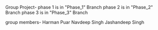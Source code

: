 Group Project-
phase 1 is in "Phase_1" Branch
phase 2 is in "Phase_2" Branch
phase 3 is in "Phase_3" Branch

group members-
Harman Puar
Navdeep Singh
Jashandeep Singh
